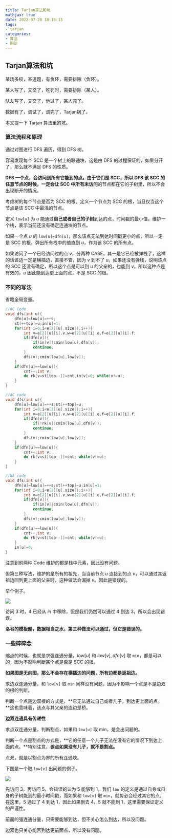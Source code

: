```yaml
---
title: Tarjan算法和坑
mathjax: true
date: 2022-07-28 18:18:13
tags:
- tarjan
categories:
- 算法
- 图论
---
```


## Tarjan算法和坑

某场多校，某道题，有负环，需要排除（负环）。

某人写了，又交了，吃罚时，需要排除（某人）。

队友写了，又交了，他过了，某人完了。

数据有了，调试了，调完了，Tarjan锅了。

本文提一下 Tarjan 算法里的坑。

### 算法流程和原理

通过对图进行 DFS 遍历，得到 DFS 树。

容易发现每个 SCC 是一个树上的联通块，这是由 DFS 的过程保证的，如果分开了，那么就不满足 DFS 的性质。

**DFS 一个点，会访问到所有它能到的点。**由于它们是 SCC，所以 DFS 该 SCC 的任意节点的时候，一定会让 SCC 中所有**未访问**的节点都在它的子树里，所以不会出现断开的情况。

考虑树的每个节点是否为 SCC 的根。定义一个节点为 SCC 的根，当且仅当这个节点是该 SCC 中最浅的节点。

定义 `low[u]` 为 $u$ 能通过**自己或者自己的子树**到达的点，时间戳的最小值。维护一个栈，表示当前还没有确定连通块的节点。

如果一个点 $u$ 的 `low[u]=dfn[u]`，那么该点无法到达时间戳更小的点，所以一定是 SCC 的根，弹出所有栈中的值直到 $u$，作为该 SCC 的所有点。

如果访问了一个已经访问过的点 $v$，分两种 CASE，其一是它已经被弹栈了，这样的话该边一定是横插边，直接不管，因为 $v$ 到不了 $u$。如果还没有弹栈，说明该点的 SCC 还没有确定，所以这个点是可以到 $u$ 的父亲的，也能到 $v$。所以这种点是有效的，$u$ 因此能到达更上面的点，不是 SCC 的根。

### 不同的写法

省略全局变量。

```cpp
//AC Code
void dfs(int u){
	dfn[u]=low[u]=++s;
	st[++top]=u;in[u]=1;
	for(int i=0;i<e[2][u].size();i++){
		int v=e[2][u][i].v,w=e[2][u][i].e,f=e[2][u][i].f;
		if(dfn[v]){
			if(in[v])cmin(low[u],dfn[v]);
			continue;
		}
		dfs(v);cmin(low[u],low[v]);
	}
	if(dfn[u]==low[u]){
		cnt++;int v;
		do rk[v=st[top--]]=cnt,in[v]=0; while(v!=u);
	}
}
```

```cpp
//AC code
void dfs(int u){
	dfn[u]=low[u]=++s;st[++top]=u;
	for(int i=0;i<e[2][u].size();i++){
		int v=e[2][u][i].v,w=e[2][u][i].e,f=e[2][u][i].f;
		if(dfn[v]){
			if(!rk[v])cmin(low[u],dfn[v]);
			continue;
		}
		dfs(v);cmin(low[u],low[v]);
	}
	if(dfn[u]==low[u]){
		cnt++;int v;
		do rk[v=st[top--]]=cnt; while(v!=u);
	}
}
```

```c++
//WA code
void dfs(int u){
	dfn[u]=low[u]=++s;st[++top]=u;in[u]=1;
	for(int i=0;i<e[2][u].size();i++){
		int v=e[2][u][i].v,w=e[2][u][i].e,f=e[2][u][i].f;
		if(dfn[v]){
			if(in[v])cmin(low[u],dfn[v]);
			continue;
		}
		dfs(v);cmin(low[u],low[v]);
	}
	if(dfn[u]==low[u]){
		cnt++;int v;
		do rk[v=st[top--]]=cnt; while(v!=u);
	}
	in[u]=0;
}
```

注意到前两种 Code 维护的都是栈中元素，因此没有问题。

但第三种写法，维护的是所有的祖先，当当前节点 $u$ 连接到的点 $v$，可以通过其返祖边回到更上面的父亲时，这种做法会漏掉 $v$。因此是错误的。

举个例子。

![](https://cdn.luogu.com.cn/upload/image_hosting/l17oe1cu.png)

访问 $3$ 时，$4$ 已经从 $in$ 中移除，但是我们仍然可以通过 $4$ 到达 $3$，所以会出现错误。

**洛谷的模板题，数据相当之水，第三种做法可以通过，但它是错误的。**

### 一些碎碎念

缩点的时候，也就是求强连通分量，$low[u]$ 和 $low[v],dfn[v]$ 取 `min`，都是可以的，因为不影响判断某个点是否是 SCC 的根。

**如果图是无向图，那么不会存在横插边的问题，所有边都是返祖边。**

求边双连通分量，和 `low[v]` 取 `min` 同样没有问题，因为不影响一个点是不是边双的根的判断。

判断一个点是边双根的方式是，**它无法通过自己或者儿子，到达更上面的点。**这也意味着，该点与其父亲的连边是桥。

**边双连通具有传递性**

求点双连通分量，判断割点，如果和 `low[u]` 取 min，是会出问题的。 

判断一个点是割点的方式是，**它的任意一个儿子无法在没有它的情况下到达上面的点。**特别注意，**该点如果没有儿子，就不是割点。**

点双，就是以割点为界的所有连通块。

下图是一个取 `low[v]` 出问题的例子。

![](https://cdn.luogu.com.cn/upload/image_hosting/8ptscypy.png)

先访问 $3$，再访问 $5$，会错误的认为 $5$ 能够到 $1$，我们 `low` 的定义是通过自身或自身的子树能到的最小时间戳，而如果和 `low[v]` 取 `min`，就势必会经过其它的点。在这里，$5$ 通过了 $4$ 到达 $1$，因此如果删去 $4$，$5$ 就不能到 $1$，这里需要保证定义的严谨性。

前面的强连通分量，只需要能够到达，但不关心怎么到达，所以没问题。

边双也只关心能否到达更前面点，所以没有问题。

